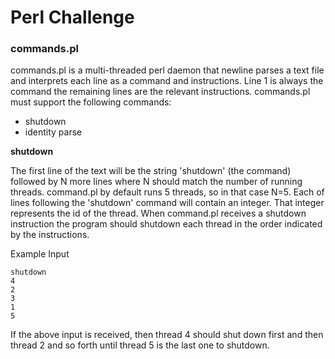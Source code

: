 # Perl Challenge
### commands.pl
commands.pl is a multi-threaded perl daemon that newline parses a text file and
interprets each line as a command and instructions. Line 1 is always the command
the remaining lines are the relevant instructions. commands.pl must support the
following commands:

- shutdown
- identity parse

**shutdown**

The first line of the text will be the string 'shutdown' (the command) followed by N more lines where
N should match the number of running threads.  command.pl by default runs 5 threads, so
in that case N=5.  Each of lines following the 'shutdown' command will contain an integer.
That integer represents the id of the thread. When command.pl receives a shutdown instruction
the program should shutdown each thread in the order indicated by the instructions.

Example Input
```
shutdown
4
2
3
1
5
```

If the above input is received, then thread 4 should shut down first and then thread 2 and so forth until thread 5 is the last one to shutdown.
